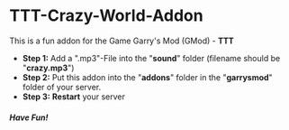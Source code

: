 # TTT-Crazy-World-Addon
This is a fun addon for the Game Garry's Mod (GMod) - **TTT**

- **Step 1:** Add a ".mp3"-File into the "**sound**" folder (filename should be "**crazy.mp3**")
- **Step 2:** Put this addon into the "**addons**" folder in the "**garrysmod**" folder of your server.
- **Step 3:** **Restart** your server

#### *Have Fun!*
